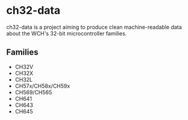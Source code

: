 # ch32-data

ch32-data is a project aiming to produce clean machine-readable data about the WCH's 32-bit microcontroller families.

## Families

- CH32V
- CH32X
- CH32L
- CH57x/CH58x/CH59x
- CH569/CH565
- CH641
- CH643
- CH645

